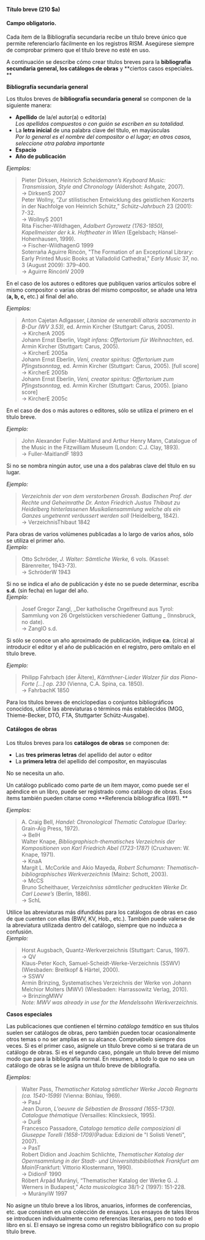#### Título breve (210 $a) 

#### Campo obligatorio.

Cada ítem de la Bibliografía secundaria recibe un título breve único que permite referenciarlo fácilmente en los registros RISM. Asegúrese siempre de comprobar primero que el título breve no esté en uso.  

  

A continuación se describe cómo crear títulos breves para la **bibliografía secundaria general, los catálogos de obras** y **ciertos casos especiales. **

  

**Bibliografía secundaria general**  

Los títulos breves de **bibliografía secundaria general** se componen de la siguiente manera:

- **Apellido** de la/el autor(a) o editor(a)  
_Los apellidos compuestos o con guión se escriben en su totalidad._
- La **letra inicial** de una palabra clave del título, en mayúsculas  
_Por lo general es el nombre del compositor o el lugar; en otros casos, seleccione otra palabra importante_
- **Espacio**
- **Año de publicación**

_Ejemplos:_

> Pieter Dirksen, _Heinrich Scheidemann’s Keyboard Music: Transmission, Style and Chronology_ (Aldershot: Ashgate, 2007).  
>             → DirksenS 2007  
> Peter Wollny, “Zur stilistischen Entwicklung des geistlichen Konzerts in der Nachfolge von Heinrich Schütz,” _Schütz-Jahrbuch_ 23 (2001): 7-32.  
>             → WollnyS 2001  
> Rita Fischer-Wildhagen, _Adalbert Gyrowetz (1763-1850), Kapellmeister der k.k. Hoftheater in Wien_ (Egelsbach; Hänsel-Hohenhausen, 1999).  
>             → Fischer-WildhagenG 1999  
> Soterraña Aguirre Rincón, "The Formation of an Exceptional Library: Early Printed Music Books at Valladolid Cathedral," _Early Music_ 37, no. 3 (August 2009): 379–400.  
>             → Aguirre RincónV 2009

En el caso de los autores o editores que publiquen varios artículos sobre el mismo compositor o varias obras del mismo compositor, se añade una letra (**a, b, c,** etc.) al final del año.

_Ejemplos:_

> Anton Cajetan Adlgasser, _Litaniae de venerabili altaris sacramento in B-Dur (WV 3.53),_ ed. Armin Kircher (Stuttgart: Carus, 2005).  
>             → KircherA 2005  
> Johann Ernst Eberlin, _Vagit infans: Offertorium für Weihnachten_, ed. Armin Kircher (Stuttgart: Carus, 2005).  
>             → KircherE 2005a  
> Johann Ernst Eberlin, _Veni, creator spiritus: Offertorium zum Pfingstsonntag_, ed. Armin Kircher (Stuttgart: Carus, 2005). [full score]  
>             → KircherE 2005b  
> Johann Ernst Eberlin, _Veni, creator spiritus: Offertorium zum Pfingstsonntag,_ ed. Armin Kircher (Stuttgart: Carus, 2005). [piano score]  
>             → KircherE 2005c

  

En el caso de dos o más autores o editores, sólo se utiliza el primero en el título breve.

_Ejemplo:_

> John Alexander Fuller-Maitland and Arthur Henry Mann, Catalogue of the Music in the Fitzwilliam Museum (London: C.J. Clay, 1893).  
>             → Fuller-MaitlandF 1893

  
  

Si no se nombra ningún autor, use una a dos palabras clave del título en su lugar.

_Ejemplo:_

> _Verzeichnis der von dem verstorbenen Grossh. Badischen Prof. der Rechte und Geheimrathe Dr. Anton Friedrich Justus Thibaut zu Heidelberg hinterlassenen Musikaliensammlung welche als ein Ganzes ungetrennt veräussert werden soll_ (Heidelberg, 1842).  
>             → VerzeichnisThibaut 1842

  

Para obras de varios volúmenes publicadas a lo largo de varios años, sólo se utiliza el primer año.  
_Ejemplo:_

> Otto Schröder, _J. Walter: Sämtliche Werke,_ 6 vols. (Kassel: Bärenreiter, 1943-73).  
>             → SchröderW 1943

Si no se indica el año de publicación y éste no se puede determinar, escriba **s.d.** (sin fecha) en lugar del año.  
_Ejemplo:_

> Josef Gregor Zangl, _Der katholische Orgelfreund aus Tyrol: Sammlung von 26 Orgelstücken verschiedener Gattung _ (Innsbruck, no date).  
>             → ZanglO s.d.

  

Si sólo se conoce un año aproximado de publicación, indique **ca.** (circa) al introducir el editor y el año de publicación en el registro, pero omítalo en el título breve.

_Ejemplo:_

> Philipp Fahrbach (der Ältere), _Kärnthner-Lieder Walzer für das Piano-Forte [...] op. 230_ (Vienna, C.A. Spina, ca. 1850).  
>             → FahrbachK 1850

Para los títulos breves de enciclopedias o conjuntos bibliográficos conocidos, utilice las abreviaturas o términos más establecidos (MGG, Thieme-Becker, DTÖ, FTA, Stuttgarter Schütz-Ausgabe).  
  

#### Catálogos de obras

Los títulos breves para los **catálogos de obras** se componen de:

- Las **tres primeras letras** del apellido del autor o editor
- La **primera letra** del apellido del compositor, en mayúsculas

No se necesita un año.

Un catálogo publicado como parte de un ítem mayor, como puede ser el apéndice en un libro, puede ser registrado como catálogo de obras. Esos ítems también pueden citarse como **Referencia bibliográfica (691). **  

  

_Ejemplos:_

> A. Craig Bell, _Handel: Chronological Thematic Catalogue_ (Darley: Grain-Aig Press, 1972).  
>             → BelH  
> Walter Knape, _Bibliographisch-thematisches Verzeichnis der Kompositionen von Karl Friedrich Abel (1723-1787)_ (Cruxhaven: W. Knape, 1971).  
>             → KnaA  
> Margit L. McCorkle and Akio Mayeda, _Robert Schumann: Thematisch-bibliographisches Werkverzeichnis_ (Mainz: Schott, 2003).  
>             → McCS  
> Bruno Scheithauer, _Verzeichniss sämtlicher gedruckten Werke Dr. Carl Loewe’s_ (Berlin, 1886).  
>          → SchL

Utilice las abreviaturas más difundidas para los catálogos de obras en caso de que cuenten con ellas (BWV, KV, Hob., etc.). También puede valerse de la abreviatura utilizada dentro del catálogo, siempre que no induzca a confusión.    
_Ejemplo:_  

> Horst Augsbach, Quantz-Werkverzeichnis (Stuttgart: Carus, 1997).  
>            → QV  
> Klaus-Peter Koch, Samuel-Scheidt-Werke-Verzeichnis (SSWV) (Wiesbaden: Breitkopf & Härtel, 2000).  
>            → SSWV  
> Armin Brinzing,  Systematisches Verzeichnis der Werke von Johann Melchior Molters (MWV) (Wiesbaden: Harrassowitz Verlag, 2010).  
>            → BrinzingMWV  
>                _Note: MWV was already in use for the Mendelssohn Werkverzeichnis._

 

**Casos especiales**

Las publicaciones que contienen el término _catálogo temático_ en sus títulos suelen ser catálogos de obras, pero también pueden tocar ocasionalmente otros temas o no ser amplias en su alcance. Compruébelo siempre dos veces. Si es el primer caso, asígnele un título breve como si se tratara de un catálogo de obras. Si es el segundo caso, póngale un título breve del mismo modo que para la bibliografía normal. En resumen, a todo lo que no sea un catálogo de obras se le asigna un título breve de bibliografía.

_Ejemplos:_

> Walter Pass, _Thematischer Katalog sämtlicher Werke Jacob Regnarts (ca. 1540-1599)_ (Vienna: Böhlau, 1969).  
>             → PasJ  
> Jean Duron, _L’oeuvre de Sébastien de Brossard (1655-1730). Catalogue thématique_ (Versailles: Klincksieck, 1995).  
>             → DurB  
> Francesco Passadore, _Catalogo tematico delle composizioni di Giuseppe Torelli (1658-1709)_(Padua: Edizioni de "I Solisti Veneti", 2007).  
>             → PasT  
> Robert Didion and Joachim Schlichte, _Thematischer Katalog der Opernsammlung in der Stadt- und Universitätsbibliothek Frankfurt am Main_(Frankfurt: Vittorio Klostermann, 1990).  
>             → DidionF 1990  
> Róbert Árpád Murányi, “Thematischer Katalog der Werke G. J. Werners in Budapest,” _Acta musicologica_ 38/1-2 (1997): 151-228.  
>             → MurányiW 1997 

No asigne un título breve a los libros, anuarios, informes de conferencias, etc. que consisten en una colección de ensayos. Los ensayos de tales libros se introducen individualmente como referencias literarias, pero no todo el libro en sí. El ensayo se ingresa como un registro bibliográfico con su propio título breve. 